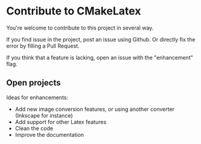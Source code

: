 Contribute to CMakeLatex
========================

You're welcome to contribute to this project in several way. 

If you find issue in the project, post an issue using Github. Or directly fix the error by filling a Pull Request. 

If you think that a feature is lacking, open an issue with the "enhancement" flag. 

Open projects
-------------

Ideas for enhancements: 

* Add new image conversion features, or using another converter (Inkscape for instance)
* Add support for other Latex features
* Clean the code
* Improve the documentation

